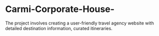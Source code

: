# Carmi-Corporate-House-
The project involves creating a user-friendly travel agency website with  detailed destination information, curated itineraries.
